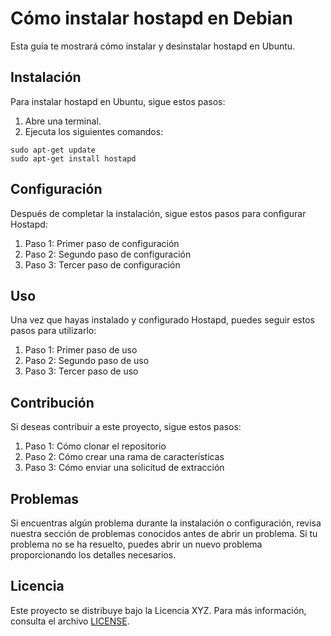 # Cómo instalar hostapd en Debian

Esta guía te mostrará cómo instalar y desinstalar hostapd en Ubuntu.

## Instalación

Para instalar hostapd en Ubuntu, sigue estos pasos:

1. Abre una terminal.
2. Ejecuta los siguientes comandos:
```console
sudo apt-get update
sudo apt-get install hostapd
```
## Configuración

Después de completar la instalación, sigue estos pasos para configurar Hostapd:

1. Paso 1: Primer paso de configuración
2. Paso 2: Segundo paso de configuración
3. Paso 3: Tercer paso de configuración

## Uso

Una vez que hayas instalado y configurado Hostapd, puedes seguir estos pasos para utilizarlo:

1. Paso 1: Primer paso de uso
2. Paso 2: Segundo paso de uso
3. Paso 3: Tercer paso de uso

## Contribución

Si deseas contribuir a este proyecto, sigue estos pasos:

1. Paso 1: Cómo clonar el repositorio
2. Paso 2: Cómo crear una rama de características
3. Paso 3: Cómo enviar una solicitud de extracción

## Problemas

Si encuentras algún problema durante la instalación o configuración, revisa nuestra sección de problemas conocidos antes de abrir un problema. Si tu problema no se ha resuelto, puedes abrir un nuevo problema proporcionando los detalles necesarios.

## Licencia

Este proyecto se distribuye bajo la Licencia XYZ. Para más información, consulta el archivo [LICENSE](LICENSE).
